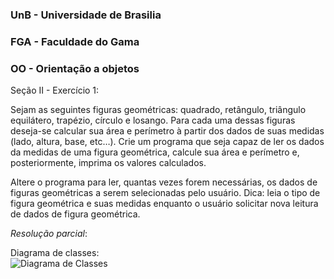 ### UnB - Universidade de Brasilia
### FGA - Faculdade do Gama
### OO - Orientação a objetos

Seção II - Exercício 1:  

Sejam as seguintes figuras geométricas: quadrado, retângulo, triângulo
equilátero, trapézio, círculo e losango. Para cada uma dessas figuras deseja-se
calcular sua área e perímetro à partir dos dados de suas medidas (lado, altura,
base, etc…). Crie um programa que seja capaz de ler os dados da medidas de uma
figura geométrica, calcule sua área e perímetro e, posteriormente, imprima os
valores calculados. 

Altere o programa para ler, quantas vezes forem necessárias, os dados de
figuras geométricas a serem selecionadas pelo usuário. Dica: leia o tipo de
figura geométrica e suas medidas enquanto o usuário solicitar nova leitura de
dados de figura geométrica. 

*Resolução parcial*:  

Diagrama de classes:  
![Diagrama de Classes][diagramaDeClasses] 

[diagramaDeClasses]: ./diagClasseExercicio1.png 
